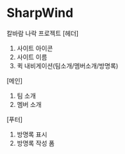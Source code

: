 # SharpWind
칼바람 나락 프로젝트 
[헤더]
1. 사이트 아이콘
2. 사이트 이름
3. 퀵 내비게이션(팀소개/멤버소개/방명록)

[메인]
1. 팀 소개
2. 멤버 소개

[푸터]
1. 방명록 표시
2. 방명록 작성 폼